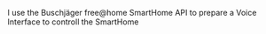 I use the Buschjäger free@home SmartHome API to prepare a Voice Interface to controll the SmartHome
